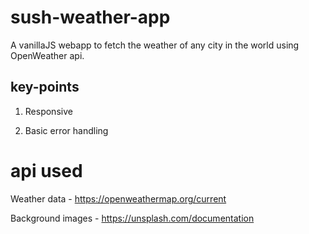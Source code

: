 # sush-weather-app
A vanillaJS webapp  to fetch the weather of any city in the world using  OpenWeather api.
## key-points
1. Responsive

2. Basic error handling


# api used
 Weather data - https://openweathermap.org/current
 
 Background images - https://unsplash.com/documentation
